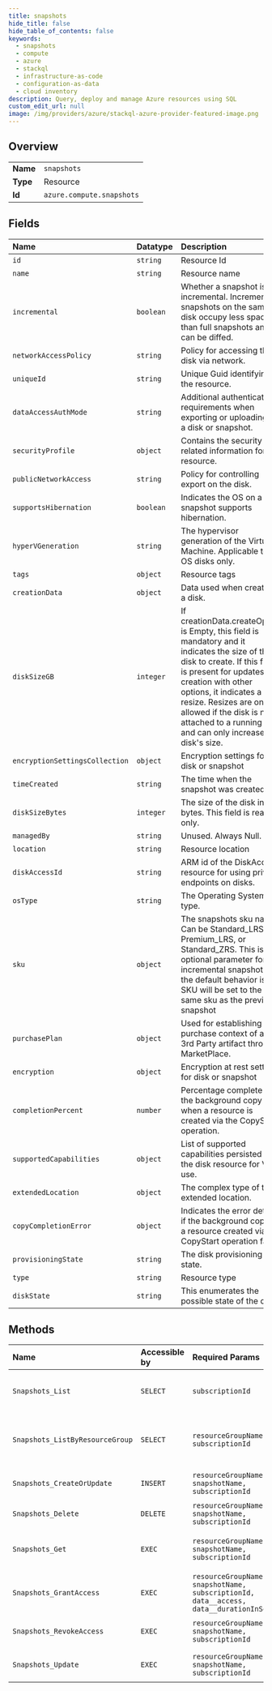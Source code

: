 ```yaml
---
title: snapshots
hide_title: false
hide_table_of_contents: false
keywords:
  - snapshots
  - compute
  - azure    
  - stackql
  - infrastructure-as-code
  - configuration-as-data
  - cloud inventory
description: Query, deploy and manage Azure resources using SQL
custom_edit_url: null
image: /img/providers/azure/stackql-azure-provider-featured-image.png
---
```

  
    

## Overview
<table><tbody>
<tr><td><b>Name</b></td><td><code>snapshots</code></td></tr>
<tr><td><b>Type</b></td><td>Resource</td></tr>
<tr><td><b>Id</b></td><td><code>azure.compute.snapshots</code></td></tr>
</tbody></table>

## Fields
| Name | Datatype | Description |
|:-----|:---------|:------------|
| `id` | `string` | Resource Id |
| `name` | `string` | Resource name |
| `incremental` | `boolean` | Whether a snapshot is incremental. Incremental snapshots on the same disk occupy less space than full snapshots and can be diffed. |
| `networkAccessPolicy` | `string` | Policy for accessing the disk via network. |
| `uniqueId` | `string` | Unique Guid identifying the resource. |
| `dataAccessAuthMode` | `string` | Additional authentication requirements when exporting or uploading to a disk or snapshot. |
| `securityProfile` | `object` | Contains the security related information for the resource. |
| `publicNetworkAccess` | `string` | Policy for controlling export on the disk. |
| `supportsHibernation` | `boolean` | Indicates the OS on a snapshot supports hibernation. |
| `hyperVGeneration` | `string` | The hypervisor generation of the Virtual Machine. Applicable to OS disks only. |
| `tags` | `object` | Resource tags |
| `creationData` | `object` | Data used when creating a disk. |
| `diskSizeGB` | `integer` | If creationData.createOption is Empty, this field is mandatory and it indicates the size of the disk to create. If this field is present for updates or creation with other options, it indicates a resize. Resizes are only allowed if the disk is not attached to a running VM, and can only increase the disk's size. |
| `encryptionSettingsCollection` | `object` | Encryption settings for disk or snapshot |
| `timeCreated` | `string` | The time when the snapshot was created. |
| `diskSizeBytes` | `integer` | The size of the disk in bytes. This field is read only. |
| `managedBy` | `string` | Unused. Always Null. |
| `location` | `string` | Resource location |
| `diskAccessId` | `string` | ARM id of the DiskAccess resource for using private endpoints on disks. |
| `osType` | `string` | The Operating System type. |
| `sku` | `object` | The snapshots sku name. Can be Standard_LRS, Premium_LRS, or Standard_ZRS. This is an optional parameter for incremental snapshot and the default behavior is the SKU will be set to the same sku as the previous snapshot |
| `purchasePlan` | `object` | Used for establishing the purchase context of any 3rd Party artifact through MarketPlace. |
| `encryption` | `object` | Encryption at rest settings for disk or snapshot |
| `completionPercent` | `number` | Percentage complete for the background copy when a resource is created via the CopyStart operation. |
| `supportedCapabilities` | `object` | List of supported capabilities persisted on the disk resource for VM use. |
| `extendedLocation` | `object` | The complex type of the extended location. |
| `copyCompletionError` | `object` | Indicates the error details if the background copy of a resource created via the CopyStart operation fails. |
| `provisioningState` | `string` | The disk provisioning state. |
| `type` | `string` | Resource type |
| `diskState` | `string` | This enumerates the possible state of the disk. |
## Methods
| Name | Accessible by | Required Params | Description |
|:-----|:--------------|:----------------|:------------|
| `Snapshots_List` | `SELECT` | `subscriptionId` | Lists snapshots under a subscription. |
| `Snapshots_ListByResourceGroup` | `SELECT` | `resourceGroupName, subscriptionId` | Lists snapshots under a resource group. |
| `Snapshots_CreateOrUpdate` | `INSERT` | `resourceGroupName, snapshotName, subscriptionId` | Creates or updates a snapshot. |
| `Snapshots_Delete` | `DELETE` | `resourceGroupName, snapshotName, subscriptionId` | Deletes a snapshot. |
| `Snapshots_Get` | `EXEC` | `resourceGroupName, snapshotName, subscriptionId` | Gets information about a snapshot. |
| `Snapshots_GrantAccess` | `EXEC` | `resourceGroupName, snapshotName, subscriptionId, data__access, data__durationInSeconds` | Grants access to a snapshot. |
| `Snapshots_RevokeAccess` | `EXEC` | `resourceGroupName, snapshotName, subscriptionId` | Revokes access to a snapshot. |
| `Snapshots_Update` | `EXEC` | `resourceGroupName, snapshotName, subscriptionId` | Updates (patches) a snapshot. |
